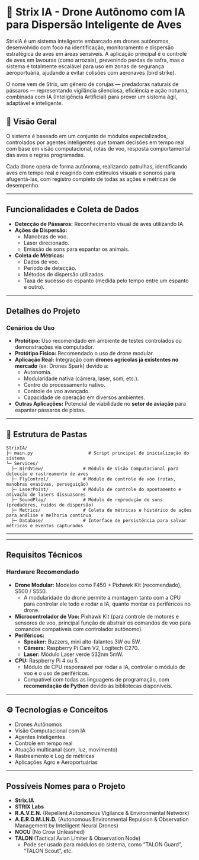 # 🦉 Strix IA - Drone Autônomo com IA para Dispersão Inteligente de Aves

StrixIA é um sistema inteligente embarcado em drones autônomos, desenvolvido com foco na identificação, monitoramento e dispersão estratégica de aves em áreas sensíveis. A aplicação principal é o controle de aves em lavouras (como arrozais), prevenindo perdas de safra, mas o sistema é totalmente escalável para uso em zonas de segurança aeroportuária, ajudando a evitar colisões com aeronaves (bird strike).

O nome vem de Strix, um gênero de corujas — predadoras naturais de pássaros — representando vigilância silenciosa, eficiência e ação noturna, combinada com IA (Inteligência Artificial) para prover um sistema ágil, adaptável e inteligente.

## 🧠 Visão Geral

O sistema é baseado em um conjunto de módulos especializados, controlados por agentes inteligentes que tomam decisões em tempo real com base em visão computacional, rotas de voo, resposta comportamental das aves e regras programadas.

Cada drone opera de forma autônoma, realizando patrulhas, identificando aves em tempo real e reagindo com estímulos visuais e sonoros para afugentá-las, com registro completo de todas as ações e métricas de desempenho.

---

## Funcionalidades e Coleta de Dados

* **Detecção de Pássaros:** Reconhecimento visual de aves utilizando IA.
* **Ações de Dispersão:**
    * Manobras de voo.
    * Laser direcionado.
    * Emissão de sons para espantar os animais.
* **Coleta de Métricas:**
    * Dados de voo.
    * Período de detecção.
    * Métodos de dispersão utilizados.
    * Taxa de sucesso do espanto (medida pelo tempo entre um espanto e outro).

---

## Detalhes do Projeto

### Cenários de Uso

* **Protótipo:** Uso recomendado em ambiente de testes controlados ou demonstrações via computador.
* **Protótipo Físico:** Recomendado o uso de drone modular.
* **Aplicação Real:** Integração com **drones agrícolas já existentes no mercado** (ex: Drones Spark) devido a:
    * Autonomia.
    * Modularidade nativa (câmera, laser, som, etc.).
    * Centro de processamento nativo.
    * Controle de voo avançado.
    * Capacidade de operação em diversos ambientes.
* **Outras Aplicações:** Potencial de viabilidade no **setor de aviação** para espantar pássaros de pistas.

---

## 📁 Estrutura de Pastas

```
StrixIA/
├─ main.py                     # Script principal de inicialização do sistema
└─ Services/
  ├─ BirdView/               # Módulo de Visão Computacional para detecção e rastreamento de aves
  ├─ FlyControl/             # Módulo de controle de voo (rotas, manobras evasivas, perseguição)
  ├─ LaserPoint/             # Módulo de controle do apontamento e ativação de lasers dissuasores
  ├─ SoundPlay/              # Módulo de reprodução de sons (predadores, ruídos de dispersão)
  ├─ Metrics/                # Coleta de métricas e histórico de ações para análise e melhoria contínua
  ├─ Database/               # Interface de persistência para salvar métricas e eventos capturados
```

---
---

## Requisitos Técnicos

### Hardware Recomendado

* **Drone Modular:** Modelos como F450 + Pixhawk Kit (recomendado), S500 / S550.
    * A modularidade do drone permite a montagem tanto com a CPU para controlar ele todo e rodar a IA, quanto montar os periféricos no drone.
* **Microcontrolador de Voo:** Pixhawk Kit (para controle de motores e sensores de voo, principal função de abstrair os comandos de voo para comandos compatíveis com controlador autônomo).
* **Periféricos:**
    * **Speaker:** Buzzers, mini alto-falantes 3W ou 5W.
    * **Câmera:** Raspberry Pi Cam V2, Logitech C270.
    * **Laser:** Módulo Laser verde 532nm 5mW.
* **CPU:** Raspberry Pi 4 ou 5.
    * Módulo de CPU responsável por rodar a IA, controlar o módulo de voo e o uso de periféricos.
    * Compatível com todas as linguagens de programação, com **recomendação de Python** devido às bibliotecas disponíveis.

---

## ⚙️ Tecnologias e Conceitos

- Drones Autônomos
- Visão Computacional com IA
- Agentes Inteligentes
- Controle em tempo real
- Atuação multicanal (som, luz, movimento)
- Rastreamento e Log de métricas
- Aplicações Agro e Aeroportuárias

---

## Possíveis Nomes para o Projeto

* **Strix.IA**
* **STRIX Labs**
* **R.A.V.E.N.** (Repellent Autonomous Vigilance & Environmental Network)
* **A.E.R.O.M.I.N.D.** (Autonomous Environmental Repulsion & Observation Management by Intelligent Neural Drones)
* **NOCU** (No Crow Unleashed)
* **TALON** (Tactical Avian Limiter & Observation Node)
    * Pode ser usado para módulos do sistema, como “TALON Guard”, “TALON Scout”, etc.